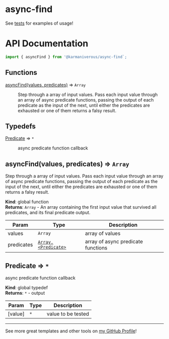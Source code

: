 # async-find

See [tests](/src/export/asyncFind/asyncFind.test.mjs) for examples of usage!

# API Documentation

```js
import { asyncFind } from '@karmaniverous/async-find`;
```

## Functions

<dl>
<dt><a href="#asyncFind">asyncFind(values, predicates)</a> ⇒ <code>Array</code></dt>
<dd><p>Step through a array of input values. Pass each input value through an
array of async predicate functions, passing the output of each predicate
as the input of the next, until either the predicates are exhausted or one
of them returns a falsy result.</p>
</dd>
</dl>

## Typedefs

<dl>
<dt><a href="#Predicate">Predicate</a> ⇒ <code>*</code></dt>
<dd><p>async predicate function callback</p>
</dd>
</dl>

<a name="asyncFind"></a>

## asyncFind(values, predicates) ⇒ <code>Array</code>
Step through a array of input values. Pass each input value through anarray of async predicate functions, passing the output of each predicateas the input of the next, until either the predicates are exhausted or oneof them returns a falsy result.

**Kind**: global function  
**Returns**: <code>Array</code> - An array containing the first input value that survived allpredicates, and its final predicate output.  

| Param | Type | Description |
| --- | --- | --- |
| values | <code>Array</code> | array of values |
| predicates | [<code>Array.&lt;Predicate&gt;</code>](#Predicate) | array of async predicate functions |

<a name="Predicate"></a>

## Predicate ⇒ <code>\*</code>
async predicate function callback

**Kind**: global typedef  
**Returns**: <code>\*</code> - output  

| Param | Type | Description |
| --- | --- | --- |
| [value] | <code>\*</code> | value to be tested |


---

See more great templates and other tools on
[my GitHub Profile](https://github.com/karmaniverous)!
